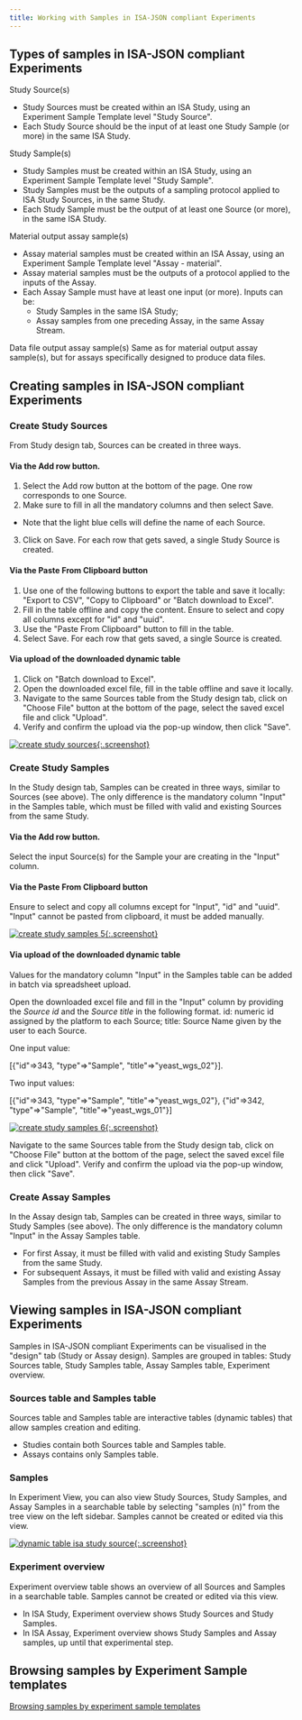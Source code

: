 ```yaml
---
title: Working with Samples in ISA-JSON compliant Experiments
---
```


## Types of samples in ISA-JSON compliant Experiments

Study Source(s)
* Study Sources must be created within an ISA Study, using an Experiment Sample Template level "Study Source".
* Each Study Source should be the input of at least one Study Sample (or more) in the same ISA Study.

Study Sample(s)
* Study Samples must be created within an ISA Study, using an Experiment Sample Template level "Study Sample".
* Study Samples must be the outputs of a sampling protocol applied to ISA Study Sources, in the same Study.
* Each Study Sample must be the output of at least one Source (or more), in the same ISA Study.

Material output assay sample(s)
* Assay material samples must be created within an ISA Assay, using an Experiment Sample Template level "Assay - material".
* Assay material samples must be the outputs of a protocol applied to the inputs of the Assay.
* Each Assay Sample must have at least one input (or more). Inputs can be:
    * Study Samples in the same ISA Study;
    * Assay samples from one preceding Assay, in the same Assay Stream.

Data file output assay sample(s)
Same as for material output assay sample(s), but for assays specifically designed to produce data files.


## Creating samples in ISA-JSON compliant Experiments

### Create Study Sources
From Study design tab, Sources can be created in three ways.

#### Via the Add row button. 
1. Select the Add row button at the bottom of the page. One row corresponds to one Source.
2. Make sure to fill in all the mandatory columns and then select Save.
* Note that the light blue cells will define the name of each Source.
3. Click on Save. For each row that gets saved, a single Study Source is created.

#### Via the Paste From Clipboard button
1. Use one of the following buttons to export the table and save it locally: "Export to CSV", "Copy to Clipboard" or "Batch download to Excel".
2. Fill in the table offline and copy the content. Ensure to select and copy all columns except for "id" and "uuid".
3. Use the "Paste From Clipboard" button to fill in the table.
4. Select Save. For each row that gets saved, a single Source is created.

#### Via upload of the downloaded dynamic table
1. Click on "Batch download to Excel".
2. Open the downloaded excel file, fill in the table offline and save it locally.
3. Navigate to the same Sources table from the Study design tab, click on "Choose File" button at the bottom of the page, select the saved excel file and click "Upload".
4. Verify and confirm the upload via the pop-up window, then click "Save".

[![create study sources](/images/user-guide/isajson-compliance/create_samples_isastudy_source_4.png){:.screenshot}](/images/user-guide/isajson-compliance/create_samples_isastudy_source_4.png)

### Create Study Samples 
In the Study design tab, Samples can be created in three ways, similar to Sources (see above). The only difference is the mandatory column "Input" in the Samples table, which must be filled with valid and existing Sources from the same Study.

#### Via the Add row button. 
Select the input Source(s) for the Sample your are creating in the "Input" column.

#### Via the Paste From Clipboard button
Ensure to select and copy all columns except for "Input", "id" and "uuid". "Input" cannot be pasted from clipboard, it must be added manually.

[![create study samples 5](/images/user-guide/isajson-compliance/create_samples_isastudy_samples_5.png){:.screenshot}](/images/user-guide/isajson-compliance/create_samples_isastudy_samples_5.png)

#### Via upload of the downloaded dynamic table
Values for the mandatory column "Input" in the Samples table can be added in batch via spreadsheet upload.

Open the downloaded excel file and fill in the "Input" column by providing the *Source id* and the *Source title* in the following format. id: numeric id assigned by the platform to each Source; title: Source Name given by the user to each Source.

One input value:

[{"id"=>343, "type"=>"Sample", "title"=>"yeast_wgs_02"}].

Two input values:

[{"id"=>343, "type"=>"Sample", "title"=>"yeast_wgs_02"}, {"id"=>342, "type"=>"Sample", "title"=>"yeast_wgs_01"}]

[![create study samples 6](/images/user-guide/isajson-compliance/create_samples_isastudy_samples_6.png){:.screenshot}](/images/user-guide/isajson-compliance/create_samples_isastudy_samples_6.png)

Navigate to the same Sources table from the Study design tab, click on "Choose File" button at the bottom of the page, select the saved excel file and click "Upload". Verify and confirm the upload via the pop-up window, then click "Save".

### Create Assay Samples 
In the Assay design tab, Samples can be created in three ways, similar to Study Samples (see above). The only difference is the mandatory column "Input" in the Assay Samples table.
* For first Assay, it must be filled with valid and existing Study Samples from the same Study.
* For subsequent Assays, it must be filled with valid and existing Assay Samples from the previous Assay in the same Assay Stream.


## Viewing samples in ISA-JSON compliant Experiments
Samples in ISA-JSON compliant Experiments can be visualised in the "design" tab (Study or Assay design). Samples are grouped in tables: Study Sources table, Study Samples table, Assay Samples table, Experiment overview.

### Sources table and Samples table
Sources table and Samples table are interactive tables (dynamic tables) that allow samples creation and editing.
* Studies contain both Sources table and Samples table.
* Assays contains only Samples table.

### Samples
In Experiment View, you can also view Study Sources, Study Samples, and Assay Samples in a searchable table by selecting "samples (n)" from the tree view on the left sidebar. Samples cannot be created or edited via this view.

[![dynamic table isa study source](/images/user-guide/isajson-compliance/dynamictable_isastudy_source.png){:.screenshot}](/images/user-guide/isajson-compliance/dynamictable_isastudy_source.png)

### Experiment overview
Experiment overview table shows an overview of all Sources and Samples in a searchable table. Samples cannot be created or edited via this view.
* In ISA Study, Experiment overview shows Study Sources and Study Samples.
* In ISA Assay, Experiment overview shows Study Samples and Assay samples, up until that experimental step.

## Browsing samples by Experiment Sample templates
[Browsing samples by experiment sample templates](browsing#browsing-samples-by-experiment-sample-templates)

